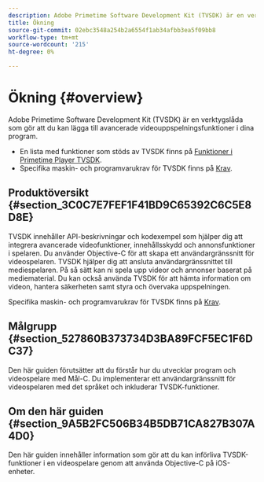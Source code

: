 ```yaml
---
description: Adobe Primetime Software Development Kit (TVSDK) är en verktygslåda som gör att du kan lägga till avancerade videouppspelningsfunktioner i dina program.
title: Ökning
source-git-commit: 02ebc3548a254b2a6554f1ab34afbb3ea5f09bb8
workflow-type: tm+mt
source-wordcount: '215'
ht-degree: 0%

---
```


# Ökning {#overview}

Adobe Primetime Software Development Kit (TVSDK) är en verktygslåda som gör att du kan lägga till avancerade videouppspelningsfunktioner i dina program.

* En lista med funktioner som stöds av TVSDK finns på [Funktioner i Primetime Player TVSDK](../c-psdk-ios-1.4-overview/c-psdk-ios-1.4-overview-of-the-player.md).
* Specifika maskin- och programvarukrav för TVSDK finns på [Krav](../c-psdk-ios-1.4-overview/c-psdk-ios-1.4-requirements.md).

## Produktöversikt {#section_3C0C7E7FEF1F41BD9C65392C6C5E8D8E}

TVSDK innehåller API-beskrivningar och kodexempel som hjälper dig att integrera avancerade videofunktioner, innehållsskydd och annonsfunktioner i spelaren. Du använder Objective-C för att skapa ett användargränssnitt för videospelaren. TVSDK hjälper dig att ansluta användargränssnittet till mediespelaren. På så sätt kan ni spela upp videor och annonser baserat på mediematerial. Du kan också använda TVSDK för att hämta information om videon, hantera säkerheten samt styra och övervaka uppspelningen.

Specifika maskin- och programvarukrav för TVSDK finns på [Krav](../c-psdk-ios-1.4-overview/c-psdk-ios-1.4-requirements.md).

## Målgrupp {#section_527860B373734D3BA89FCF5EC1F6DC37}

Den här guiden förutsätter att du förstår hur du utvecklar program och videospelare med Mål-C. Du implementerar ett användargränssnitt för videospelaren med det språket och inkluderar TVSDK-funktioner.

## Om den här guiden {#section_9A5B2FC506B34B5DB71CA827B307A4D0}

Den här guiden innehåller information som gör att du kan införliva TVSDK-funktioner i en videospelare genom att använda Objective-C på iOS-enheter.
